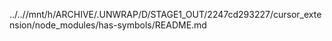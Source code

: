 ../..//mnt/h/ARCHIVE/.UNWRAP/D/STAGE1_OUT/2247cd293227/cursor_extension/node_modules/has-symbols/README.md